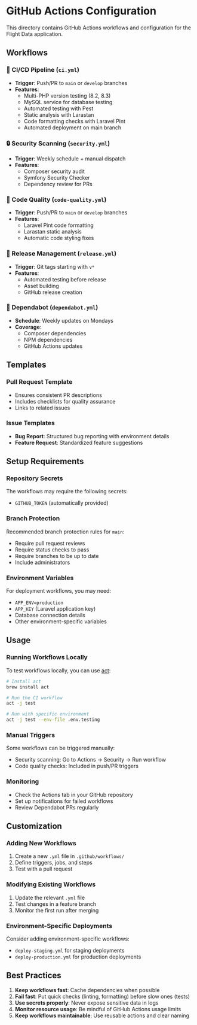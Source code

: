 # GitHub Actions Configuration

This directory contains GitHub Actions workflows and configuration for the Flight Data application.

## Workflows

### 🔄 CI/CD Pipeline (`ci.yml`)
- **Trigger**: Push/PR to `main` or `develop` branches
- **Features**:
  - Multi-PHP version testing (8.2, 8.3)
  - MySQL service for database testing
  - Automated testing with Pest
  - Static analysis with Larastan
  - Code formatting checks with Laravel Pint
  - Automated deployment on main branch

### 🔒 Security Scanning (`security.yml`)
- **Trigger**: Weekly schedule + manual dispatch
- **Features**:
  - Composer security audit
  - Symfony Security Checker
  - Dependency review for PRs

### 📏 Code Quality (`code-quality.yml`)
- **Trigger**: Push/PR to `main` or `develop` branches
- **Features**:
  - Laravel Pint code formatting
  - Larastan static analysis
  - Automatic code styling fixes

### 🚀 Release Management (`release.yml`)
- **Trigger**: Git tags starting with `v*`
- **Features**:
  - Automated testing before release
  - Asset building
  - GitHub release creation

### 🔧 Dependabot (`dependabot.yml`)
- **Schedule**: Weekly updates on Mondays
- **Coverage**:
  - Composer dependencies
  - NPM dependencies
  - GitHub Actions updates

## Templates

### Pull Request Template
- Ensures consistent PR descriptions
- Includes checklists for quality assurance
- Links to related issues

### Issue Templates
- **Bug Report**: Structured bug reporting with environment details
- **Feature Request**: Standardized feature suggestions

## Setup Requirements

### Repository Secrets
The workflows may require the following secrets:
- `GITHUB_TOKEN` (automatically provided)

### Branch Protection
Recommended branch protection rules for `main`:
- Require pull request reviews
- Require status checks to pass
- Require branches to be up to date
- Include administrators

### Environment Variables
For deployment workflows, you may need:
- `APP_ENV=production`
- `APP_KEY` (Laravel application key)
- Database connection details
- Other environment-specific variables

## Usage

### Running Workflows Locally
To test workflows locally, you can use [act](https://github.com/nektos/act):

```bash
# Install act
brew install act

# Run the CI workflow
act -j test

# Run with specific environment
act -j test --env-file .env.testing
```

### Manual Triggers
Some workflows can be triggered manually:
- Security scanning: Go to Actions → Security → Run workflow
- Code quality checks: Included in push/PR triggers

### Monitoring
- Check the Actions tab in your GitHub repository
- Set up notifications for failed workflows
- Review Dependabot PRs regularly

## Customization

### Adding New Workflows
1. Create a new `.yml` file in `.github/workflows/`
2. Define triggers, jobs, and steps
3. Test with a pull request

### Modifying Existing Workflows
1. Update the relevant `.yml` file
2. Test changes in a feature branch
3. Monitor the first run after merging

### Environment-Specific Deployments
Consider adding environment-specific workflows:
- `deploy-staging.yml` for staging deployments
- `deploy-production.yml` for production deployments

## Best Practices

1. **Keep workflows fast**: Cache dependencies when possible
2. **Fail fast**: Put quick checks (linting, formatting) before slow ones (tests)
3. **Use secrets properly**: Never expose sensitive data in logs
4. **Monitor resource usage**: Be mindful of GitHub Actions usage limits
5. **Keep workflows maintainable**: Use reusable actions and clear naming
